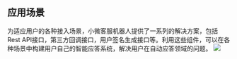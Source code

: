 ## 应用场景

为适应用户的各种接入场景，小微客服机器人提供了一系列的解决方案，包括Rest API接口，第三方回调接口，用户签名生成接口等。利用这些组件，可以在各种场景中构建用户自己的智能应答系统，解决用户在自动应答领域的问题。
![](//mc.qcloudimg.com/static/img/ef8944b04355d3adaa9e3377ee98e9cb/image.png)

